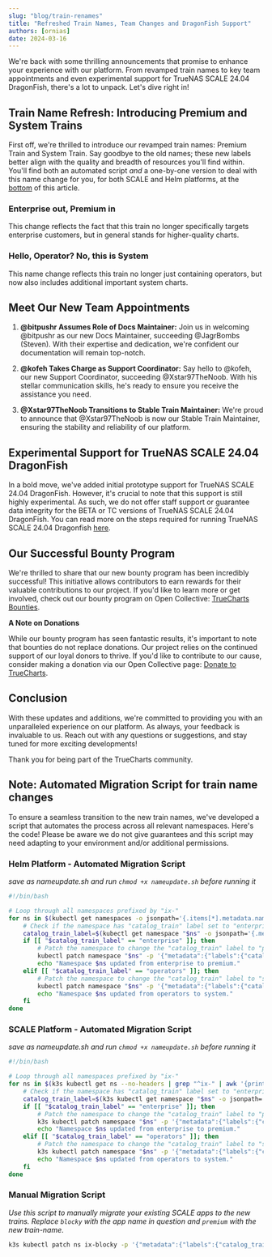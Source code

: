 ```yaml
---
slug: "blog/train-renames"
title: "Refreshed Train Names, Team Changes and DragonFish Support"
authors: [ornias]
date: 2024-03-16
---
```


We're back with some thrilling announcements that promise to enhance your experience with our platform. From revamped train names to key team appointments and even experimental support for TrueNAS SCALE 24.04 DragonFish, there's a lot to unpack. Let's dive right in!

## Train Name Refresh: Introducing Premium and System Trains

First off, we're thrilled to introduce our revamped train names: Premium Train and System Train. Say goodbye to the old names; these new labels better align with the quality and breadth of resources you'll find within.
You'll find both an automated script _and_ a one-by-one version to deal with this name change for you, for both SCALE and Helm platforms, at the [bottom](#note-automated-migration-script-for-train-name-changes) of this article.

### Enterprise out, Premium in

This change reflects the fact that this train no longer specifically targets enterprise customers, but in general stands for higher-quality charts.

### Hello, Operator? No, this is System

This name change reflects this train no longer just containing operators, but now also includes additional important system charts.

## Meet Our New Team Appointments

1. **@bitpushr Assumes Role of Docs Maintainer:**
   Join us in welcoming @bitpushr as our new Docs Maintainer, succeeding @JagrBombs (Steven). With their expertise and dedication, we're confident our documentation will remain top-notch.

2. **@kofeh Takes Charge as Support Coordinator:**
   Say hello to @kofeh, our new Support Coordinator, succeeding @Xstar97TheNoob. With his stellar communication skills, he's ready to ensure you receive the assistance you need.

3. **@Xstar97TheNoob Transitions to Stable Train Maintainer:**
   We're proud to announce that @Xstar97TheNoob is now our Stable Train Maintainer, ensuring the stability and reliability of our platform.

## Experimental Support for TrueNAS SCALE 24.04 DragonFish

In a bold move, we've added initial prototype support for TrueNAS SCALE 24.04 DragonFish. However, it's crucial to note that this support is still highly experimental. As such, we do not offer staff support or guarantee data integrity for the BETA or TC versions of TrueNAS SCALE 24.04 DragonFish.
You can read more on the steps required for running TrueNAS SCALE 24.04 Dragonfish [here](https://truecharts.org/manual/SCALE/guides/dragonfish-storage).

## Our Successful Bounty Program

We're thrilled to share that our new bounty program has been incredibly successful! This initiative allows contributors to earn rewards for their valuable contributions to our project. If you'd like to learn more or get involved, check out our bounty program on Open Collective: [TrueCharts Bounties](https://opencollective.com/truecharts-bounties).

**A Note on Donations**

While our bounty program has seen fantastic results, it's important to note that bounties do not replace donations. Our project relies on the continued support of our loyal donors to thrive. If you'd like to contribute to our cause, consider making a donation via our Open Collective page: [Donate to TrueCharts](https://opencollective.com/truecharts).

## Conclusion

With these updates and additions, we're committed to providing you with an unparalleled experience on our platform. As always, your feedback is invaluable to us. Reach out with any questions or suggestions, and stay tuned for more exciting developments!

Thank you for being part of the TrueCharts community.

## Note: Automated Migration Script for train name changes

To ensure a seamless transition to the new train names, we've developed a script that automates the process across all relevant namespaces. Here's the code!
Please be aware we do not give guarantees and this script may need adapting to your environment and/or additional permissions.

### Helm Platform - Automated Migration Script

_save as nameupdate.sh and run `chmod +x nameupdate.sh` before running it_

```bash
#!/bin/bash

# Loop through all namespaces prefixed by "ix-"
for ns in $(kubectl get namespaces -o jsonpath='{.items[*].metadata.name}' | grep '^ix-'); do
    # Check if the namespace has "catalog_train" label set to "enterprise" or "operators"
    catalog_train_label=$(kubectl get namespace "$ns" -o jsonpath='{.metadata.labels.catalog_train}')
    if [[ "$catalog_train_label" == "enterprise" ]]; then
        # Patch the namespace to change the "catalog_train" label to "premium"
        kubectl patch namespace "$ns" -p '{"metadata":{"labels":{"catalog_train":"premium"}}}'
        echo "Namespace $ns updated from enterprise to premium."
    elif [[ "$catalog_train_label" == "operators" ]]; then
        # Patch the namespace to change the "catalog_train" label to "system"
        kubectl patch namespace "$ns" -p '{"metadata":{"labels":{"catalog_train":"system"}}}'
        echo "Namespace $ns updated from operators to system."
    fi
done

```

### SCALE Platform - Automated Migration Script

_save as nameupdate.sh and run `chmod +x nameupdate.sh` before running it_

```bash
#!/bin/bash

# Loop through all namespaces prefixed by "ix-"
for ns in $(k3s kubectl get ns --no-headers | grep "^ix-" | awk '{print $1}' ORS=' '); do
    # Check if the namespace has "catalog_train" label set to "enterprise" or "operators"
    catalog_train_label=$(k3s kubectl get namespace "$ns" -o jsonpath='{.metadata.labels.catalog_train}')
    if [[ "$catalog_train_label" == "enterprise" ]]; then
        # Patch the namespace to change the "catalog_train" label to "premium"
        k3s kubectl patch namespace "$ns" -p '{"metadata":{"labels":{"catalog_train":"premium"}}}'
        echo "Namespace $ns updated from enterprise to premium."
    elif [[ "$catalog_train_label" == "operators" ]]; then
        # Patch the namespace to change the "catalog_train" label to "system"
        k3s kubectl patch namespace "$ns" -p '{"metadata":{"labels":{"catalog_train":"system"}}}'
        echo "Namespace $ns updated from operators to system."
    fi
done

```

### Manual Migration Script

_Use this script to manually migrate your existing SCALE apps to the new trains. Replace `blocky` with the app name in question and `premium` with the new train-name_.

```bash
k3s kubectl patch ns ix-blocky -p '{"metadata":{"labels":{"catalog_train":"premium"}}}'
```
